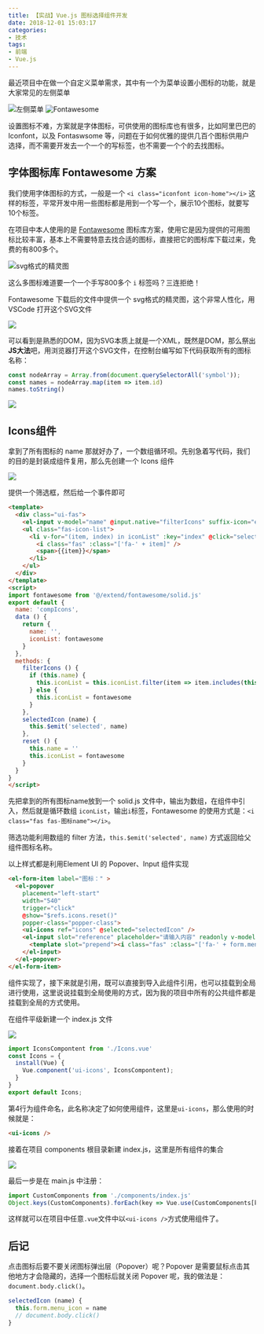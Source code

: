 ```yaml
---
title: 【实战】Vue.js 图标选择组件开发
date: 2018-12-01 15:03:17
categories:
- 技术
tags:
- 前端
- Vue.js
---
```


最近项目中在做一个自定义菜单需求，其中有一个为菜单设置小图标的功能，就是大家常见的左侧菜单
<!-- more -->
![左侧菜单](https://myimgcloud.oss-cn-hangzhou.aliyuncs.com/vue-icon-components/1.gif)
![Fontawesome](https://myimgcloud.oss-cn-hangzhou.aliyuncs.com/vue-icon-components/2.png)

设置图标不难，方案就是字体图标，可供使用的图标库也有很多，比如阿里巴巴的 Iconfont，以及 Fontaswsome 等，问题在于如何优雅的提供几百个图标供用户选择，而不需要开发去一个一个的写标签，也不需要一个个的去找图标。

## 字体图标库 Fontawesome 方案

我们使用字体图标的方式，一般是一个 `<i class="iconfont icon-home"></i>` 这样的标签，平常开发中用一些图标都是用到一个写一个，展示10个图标，就要写10个标签。

在项目中本人使用的是 [Fontawesome](https://fontawesome.com/icons?d=gallery) 图标库方案，使用它是因为提供的可用图标比较丰富，基本上不需要特意去找合适的图标，直接把它的图标库下载过来，免费的有800多个。

![svg格式的精灵图](https://myimgcloud.oss-cn-hangzhou.aliyuncs.com/vue-icon-components/3.png)

这么多图标难道要一个一个手写800多个 `i` 标签吗？三连拒绝！

Fontawesome 下载后的文件中提供一个 svg格式的精灵图，这个非常人性化，用 VSCode 打开这个SVG文件

![](https://myimgcloud.oss-cn-hangzhou.aliyuncs.com/vue-icon-components/4.png)

可以看到是熟悉的DOM，因为SVG本质上就是一个XML，既然是DOM，那么祭出**JS大法**吧，用浏览器打开这个SVG文件，在控制台编写如下代码获取所有的图标名称：
```javascript
const nodeArray = Array.from(document.querySelectorAll('symbol'));
const names = nodeArray.map(item => item.id)
names.toString()
```
![](https://myimgcloud.oss-cn-hangzhou.aliyuncs.com/vue-icon-components/5.png)

## Icons组件

拿到了所有图标的 name 那就好办了，一个数组循环呗。先别急着写代码，我们的目的是封装成组件复用，那么先创建一个 Icons 组件

![](https://myimgcloud.oss-cn-hangzhou.aliyuncs.com/vue-icon-components/6.png)

提供一个筛选框，然后给一个事件即可  
```html
<template>
  <div class="ui-fas">
    <el-input v-model="name" @input.native="filterIcons" suffix-icon="el-icon-search" placeholder="请输入图标名称"></el-input>
    <ul class="fas-icon-list">
      <li v-for="(item, index) in iconList" :key="index" @click="selectedIcon(item)">
        <i class="fas" :class="['fa-' + item]" />
        <span>{{item}}</span>
      </li>
    </ul>
  </div>
</template>
<script>
import fontawesome from '@/extend/fontawesome/solid.js'
export default {
  name: 'compIcons',
  data () {
    return {
      name: '',
      iconList: fontawesome
    }
  },
  methods: {
    filterIcons () {
      if (this.name) {
        this.iconList = this.iconList.filter(item => item.includes(this.name))
      } else {
        this.iconList = fontawesome
      }
    },
    selectedIcon (name) {
      this.$emit('selected', name)
    },
    reset () {
      this.name = ''
      this.iconList = fontawesome
    }
  }
}
</script>
```
先把拿到的所有图标name放到一个 solid.js 文件中，输出为数组，在组件中引入，然后就是循环数组 `iconList`，输出`i`标签，Fontawesome 的使用方式是：`<i class="fas fas-图标name"></i>`。

筛选功能利用数组的 filter 方法，`this.$emit('selected', name)` 方式返回给父组件图标名称。

以上样式都是利用Element UI 的 Popover、Input 组件实现
```html
<el-form-item label="图标：" >
  <el-popover
    placement="left-start"
    width="540"
    trigger="click"
    @show="$refs.icons.reset()"
    popper-class="popper-class">
    <ui-icons ref="icons" @selected="selectedIcon" />
    <el-input slot="reference" placeholder="请输入内容" readonly v-model="form.menu_icon" style="cursor: pointer;">
      <template slot="prepend"><i class="fas" :class="['fa-' + form.menu_icon]"></i></template>
    </el-input>
  </el-popover>
</el-form-item>
```
组件实现了，接下来就是引用，既可以直接到导入此组件引用，也可以挂载到全局进行使用，这里说说挂载到全局使用的方式，因为我的项目中所有的公共组件都是挂载到全局的方式使用。

在组件平级新建一个 index.js 文件

![](https://myimgcloud.oss-cn-hangzhou.aliyuncs.com/vue-icon-components/7.png)

```js
import IconsCompontent from './Icons.vue'
const Icons = {
  install(Vue) {
    Vue.component('ui-icons', IconsCompontent);
  }
}
export default Icons;
```
第4行为组件命名，此名称决定了如何使用组件，这里是`ui-icons`，那么使用的时候就是：
```html
<ui-icons />
```

接着在项目 components 根目录新建 index.js，这里是所有组件的集合

![](https://static.xmt.cn/e05a3384461044c1bf7ca440efd426b4.png)

最后一步是在 main.js 中注册：
```js
import CustomComponents from './components/index.js'
Object.keys(CustomComponents).forEach(key => Vue.use(CustomComponents[key]))
```
这样就可以在项目中任意`.vue`文件中以`<ui-icons />`方式使用组件了。

## 后记
点击图标后要不要关闭图标弹出层（Popover）呢？Popover 是需要鼠标点击其他地方才会隐藏的，选择一个图标后就关闭 Popover 呢，我的做法是：`document.body.click()`。
```js
selectedIcon (name) {
  this.form.menu_icon = name
  // document.body.click()
}
```
